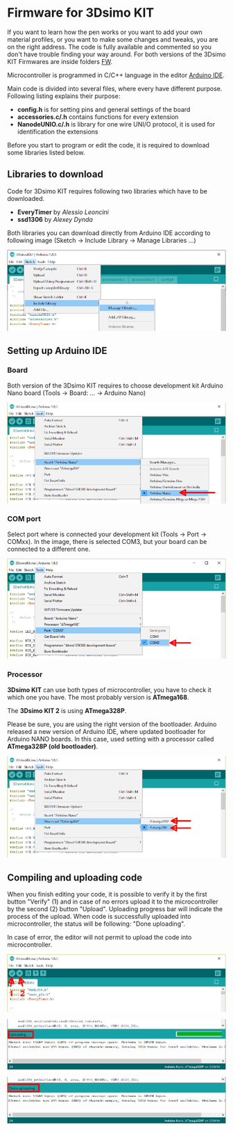 # Firmware for 3Dsimo KIT
If you want to learn how the pen works or you want to add your own material profiles, or you want to make some changes and tweaks, you are on the right address. The code is fully available and commented so you don't have trouble finding your way around. For both versions of the 3Dsimo KIT Firmwares are inside folders [FW](../FW). 

Microcontroller is programmed in C/C++ language in the editor [Arduino IDE](https://www.arduino.cc/). 

Main code is divided into several files, where every have different purpose. Following listing explains their purpose:
 - **config.h** is for setting pins and general settings of the board 
 - **accessories.c/.h** contains functions for every extension
 - **NanodeUNIO.c/.h** is library for one wire UNI/O protocol, it is used for identification the extensions

Before you start to program or edit the code, it is required to download some libraries listed below.

## Libraries to download
Code for 3Dsimo KIT requires following two libraries which have to be downloaded. 
 - **EveryTimer** by *Alessio Leoncini*
 - **ssd1306** by *Alexey Dynda*
 
Both libraries you can download directly from Arduino IDE according to following image (Sketch -> Include Library -> Manage Libraries ...)

![](pic/Arduino_manage_library.png)

## Setting up Arduino IDE
### Board
Both version of the 3Dsimo KIT requires to choose development kit Arduino Nano board (Tools -> Board: ... -> Arduino Nano)

![](pic/Arduino_choose_board.png)

### COM port
Select port where is connected your development kit (Tools -> Port -> COMxx). In the image, there is selected COM3, but your board can be connected to a different one.

![](pic/Arduino_choose_COM_port.png)

### Processor
**3Dsimo KIT** can use both types of microcontroller, you have to check it which one you have. The most probably version is **ATmega168**. 

The **3Dsimo KIT 2** is using **ATmega328P**. 

Please be sure, you are using the right version of the bootloader. Arduino released a new version of Arduino IDE, where updated bootloader for Arduino NANO boards. In this case, used setting with a processor called **ATmega328P (old bootloader)**. 

![](pic/Arduino_choose_MCU.png)

## Compiling and uploading code

When you finish editing your code, it is possible to verify it by the first button "Verify" (1) and in case of no errors upload it to the microcontroller by the second (2) button "Upload". Uploading progress bar will indicate the process of the upload. When code is successfully uploaded into microcontroller, the status will be following: "Done uploading".

In case of error, the editor will not permit to upload the code into microcontroller.

![](pic/Arduino_upload.png)

![](pic/Arduino_uploading.png)

![](pic/Arduino_done_uploading.png)



